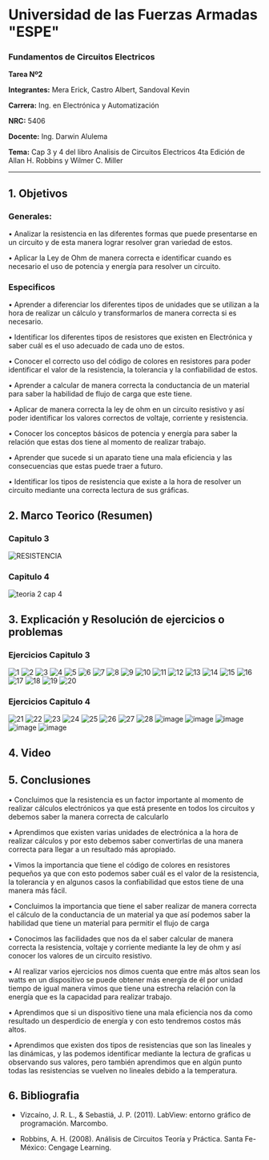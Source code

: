 # Universidad de las Fuerzas Armadas "ESPE"
                               
### Fundamentos de Circuitos Electricos

**Tarea Nº2**

**Integrantes:** Mera Erick, Castro Albert, Sandoval Kevin

**Carrera:** Ing. en Electrónica y Automatización

**NRC:** 5406

**Docente:** Ing. Darwin Alulema

**Tema:** Cap 3 y 4 del libro Analisis de Circuitos Electricos 4ta Edición de Allan H. Robbins y Wilmer C. Miller

-------------------------------------------------------------------------------------------------------------------------------------------------------------------------------


## 1. Objetivos

### Generales:
•	Analizar la resistencia en las diferentes formas que puede presentarse en un circuito y de esta manera lograr resolver gran variedad de estos. 

•	Aplicar la Ley de Ohm de manera correcta e identificar cuando es necesario el uso de potencia y energía para resolver un circuito.

### Especificos 
•	Aprender a diferenciar los diferentes tipos de unidades que se utilizan a la hora de realizar un cálculo y transformarlos de manera correcta si es necesario. 

•	Identificar los diferentes tipos de resistores que existen en Electrónica y saber cuál es el uso adecuado de cada uno de estos.

•	Conocer el correcto uso del código de colores en resistores para poder identificar el valor de la resistencia, la tolerancia y la confiabilidad de estos. 

•	Aprender a calcular de manera correcta la conductancia de un material para saber la habilidad de flujo de carga que este tiene. 

•	Aplicar de manera correcta la ley de ohm en un circuito resistivo y así poder identificar los valores correctos de voltaje, corriente y resistencia.

•	Conocer los conceptos básicos de potencia y energía para saber la relación que estas dos tiene al momento de realizar trabajo. 

•	Aprender que sucede si un aparato tiene una mala eficiencia y las consecuencias que estas puede traer a futuro. 

•	Identificar los tipos de resistencia que existe a la hora de resolver un circuito mediante una correcta lectura de sus gráficas.

## 2. Marco Teorico (Resumen)

### Capitulo 3

![RESISTENCIA](https://user-images.githubusercontent.com/85208164/121938443-740bca80-cd11-11eb-8ed4-81fee598407f.png)


### Capitulo 4

![teoria 2 cap 4](https://user-images.githubusercontent.com/85526684/121978744-780a0d80-cd4e-11eb-9cf6-3afe1e91a0e7.jpeg)


## 3. Explicación y Resolución de ejercicios o problemas

### Ejercicios Capitulo 3

![1](https://user-images.githubusercontent.com/85208164/121940637-f3020280-cd13-11eb-8acf-650ac885ac53.png)
![2](https://user-images.githubusercontent.com/85208164/121940638-f3020280-cd13-11eb-85be-d1083e7e6ebf.png)
![3](https://user-images.githubusercontent.com/85208164/121940640-f39a9900-cd13-11eb-9a25-e4032228380e.png)
![4](https://user-images.githubusercontent.com/85208164/121940641-f39a9900-cd13-11eb-9ec0-ced34c19c292.png)
![5](https://user-images.githubusercontent.com/85208164/121940643-f4332f80-cd13-11eb-956c-caf09e434551.png)
![6](https://user-images.githubusercontent.com/85208164/121940646-f4332f80-cd13-11eb-85c4-b443145da1c2.png)
![7](https://user-images.githubusercontent.com/85208164/121940648-f4332f80-cd13-11eb-8f76-734f25765afd.png)
![8](https://user-images.githubusercontent.com/85208164/121940649-f4cbc600-cd13-11eb-8ce6-d6293109cc2d.png)
![9](https://user-images.githubusercontent.com/85208164/121940651-f4cbc600-cd13-11eb-9cd3-b0c385278a61.png)
![10](https://user-images.githubusercontent.com/85208164/121940652-f4cbc600-cd13-11eb-85a9-6f454f38719b.png)
![11](https://user-images.githubusercontent.com/85208164/121940653-f5645c80-cd13-11eb-8ec9-480921ac52de.png)
![12](https://user-images.githubusercontent.com/85208164/121940654-f5645c80-cd13-11eb-899d-962f33588d7a.png)
![13](https://user-images.githubusercontent.com/85208164/121940656-f5fcf300-cd13-11eb-94b9-938e11bde833.png)
![14](https://user-images.githubusercontent.com/85208164/121940658-f5fcf300-cd13-11eb-8dbe-3794207b934e.png)
![15](https://user-images.githubusercontent.com/85208164/121940659-f5fcf300-cd13-11eb-91ba-1a841dcc637f.png)
![16](https://user-images.githubusercontent.com/85208164/121940660-f6958980-cd13-11eb-95a8-596716b1823a.png)
![17](https://user-images.githubusercontent.com/85208164/121940663-f6958980-cd13-11eb-84bd-17ae38fa343b.png)
![18](https://user-images.githubusercontent.com/85208164/121940665-f6958980-cd13-11eb-9431-09f317574b57.png)
![19](https://user-images.githubusercontent.com/85208164/121940667-f72e2000-cd13-11eb-9de6-61a058081ac7.png)
![20](https://user-images.githubusercontent.com/85208164/121976880-59097c80-cd4a-11eb-9b15-8c4cb128861d.png)


### Ejercicios Capitulo 4

![21](https://user-images.githubusercontent.com/85208164/121976919-69215c00-cd4a-11eb-935e-2edd06c78b68.png)
![22](https://user-images.githubusercontent.com/85208164/121976920-69b9f280-cd4a-11eb-884c-232b91e846af.png)
![23](https://user-images.githubusercontent.com/85208164/121976912-67579880-cd4a-11eb-9ccd-16495a7937a1.png)
![24](https://user-images.githubusercontent.com/85208164/121976913-67f02f00-cd4a-11eb-94d3-6b203cd0e034.png)
![25](https://user-images.githubusercontent.com/85208164/121976914-6888c580-cd4a-11eb-90cd-724d69b550b2.png)
![26](https://user-images.githubusercontent.com/85208164/121976916-6888c580-cd4a-11eb-935b-0c966654533f.png)
![27](https://user-images.githubusercontent.com/85208164/121976917-6888c580-cd4a-11eb-9870-188f50a424f8.png)
![28](https://user-images.githubusercontent.com/85208164/121976918-69215c00-cd4a-11eb-87ba-38b786622733.png)
![image](https://user-images.githubusercontent.com/85526684/121979958-ba344e80-cd50-11eb-8534-9557f002e532.png) ![image](https://user-images.githubusercontent.com/85526684/121980156-18613180-cd51-11eb-96b1-b3648e510537.png)
![image](https://user-images.githubusercontent.com/85526684/121980524-b0f7b180-cd51-11eb-80bf-c670d4ed200f.png) ![image](https://user-images.githubusercontent.com/85526684/121980533-b7862900-cd51-11eb-8a5c-05d63fa0a9e5.png)
![image](https://user-images.githubusercontent.com/85526684/121982301-e225b100-cd54-11eb-803a-d11b6339630b.png)

## 4. Video


## 5. Conclusiones
•	Concluimos que la resistencia es un factor importante al momento de realizar cálculos electrónicos ya que está presente en todos los circuitos y debemos saber la manera correcta de calcularlo

•	Aprendimos que existen varias unidades de electrónica a la hora de realizar cálculos y por esto debemos saber convertirlas de una manera correcta para llegar a un resultado más apropiado.

•	Vimos la importancia que tiene el código de colores en resistores pequeños ya que con esto podemos saber cuál es el valor de la resistencia, la tolerancia y en algunos casos la confiabilidad que estos tiene de una manera más fácil.

•	Concluimos la importancia que tiene el saber realizar de manera correcta el cálculo de la conductancia de un material ya que así podemos saber la habilidad que tiene un material para permitir el flujo de carga 

•	 Conocimos las facilidades que nos da el saber calcular de manera correcta la resistencia, voltaje y corriente mediante la ley de ohm y así conocer los valores de un circuito resistivo.

•	Al realizar varios ejercicios nos dimos cuenta que entre más altos sean los watts en un dispositivo se puede obtener más energía de él por unidad tiempo de igual manera vimos que tiene una estrecha relación con la energía que es la capacidad para realizar trabajo. 

•	Aprendimos que si un dispositivo tiene una mala eficiencia nos da como resultado un desperdicio de energía y con esto tendremos costos más altos. 

•	Aprendimos que existen dos tipos de resistencias que son las lineales y las dinámicas, y las podemos identificar mediante la lectura de graficas u observando sus valores, pero también aprendimos que en algún punto todas las resistencias se vuelven no lineales debido a la temperatura.

## 6. Bibliografia

- Vizcaíno, J. R. L., & Sebastiá, J. P. (2011). LabView: entorno gráfico de programación. Marcombo.

- Robbins, A. H. (2008). Análisis de Circuitos Teoría y Práctica. Santa Fe-México: Cengage Learning.
